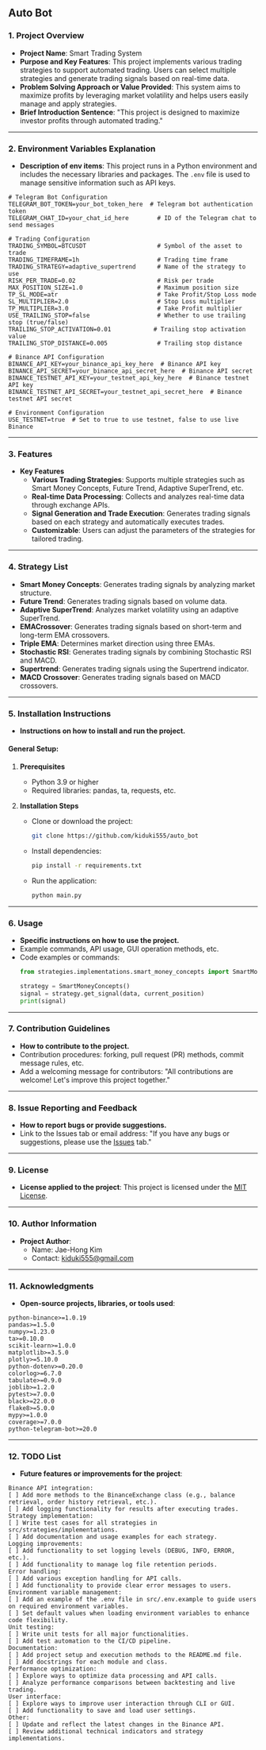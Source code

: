 ## Auto Bot

### 1. **Project Overview**
- **Project Name**: Smart Trading System
- **Purpose and Key Features**: This project implements various trading strategies to support automated trading. Users can select multiple strategies and generate trading signals based on real-time data.
- **Problem Solving Approach or Value Provided**: This system aims to maximize profits by leveraging market volatility and helps users easily manage and apply strategies.
- **Brief Introduction Sentence**: "This project is designed to maximize investor profits through automated trading."

---

### 2. **Environment Variables Explanation**
- **Description of env items**: This project runs in a Python environment and includes the necessary libraries and packages. The `.env` file is used to manage sensitive information such as API keys.
```env
# Telegram Bot Configuration
TELEGRAM_BOT_TOKEN=your_bot_token_here  # Telegram bot authentication token
TELEGRAM_CHAT_ID=your_chat_id_here        # ID of the Telegram chat to send messages

# Trading Configuration
TRADING_SYMBOL=BTCUSDT                    # Symbol of the asset to trade
TRADING_TIMEFRAME=1h                      # Trading time frame
TRADING_STRATEGY=adaptive_supertrend      # Name of the strategy to use
RISK_PER_TRADE=0.02                       # Risk per trade
MAX_POSITION_SIZE=1.0                     # Maximum position size
TP_SL_MODE=atr                            # Take Profit/Stop Loss mode
SL_MULTIPLIER=2.0                         # Stop Loss multiplier
TP_MULTIPLIER=3.0                         # Take Profit multiplier
USE_TRAILING_STOP=false                   # Whether to use trailing stop (true/false)
TRAILING_STOP_ACTIVATION=0.01            # Trailing stop activation value
TRAILING_STOP_DISTANCE=0.005              # Trailing stop distance

# Binance API Configuration
BINANCE_API_KEY=your_binance_api_key_here  # Binance API key
BINANCE_API_SECRET=your_binance_api_secret_here  # Binance API secret
BINANCE_TESTNET_API_KEY=your_testnet_api_key_here  # Binance testnet API key
BINANCE_TESTNET_API_SECRET=your_testnet_api_secret_here  # Binance testnet API secret

# Environment Configuration
USE_TESTNET=true  # Set to true to use testnet, false to use live Binance
```

---

### 3. **Features**
- **Key Features**
  - **Various Trading Strategies**: Supports multiple strategies such as Smart Money Concepts, Future Trend, Adaptive SuperTrend, etc.
  - **Real-time Data Processing**: Collects and analyzes real-time data through exchange APIs.
  - **Signal Generation and Trade Execution**: Generates trading signals based on each strategy and automatically executes trades.
  - **Customizable**: Users can adjust the parameters of the strategies for tailored trading.

---

### 4. **Strategy List**
- **Smart Money Concepts**: Generates trading signals by analyzing market structure.
- **Future Trend**: Generates trading signals based on volume data.
- **Adaptive SuperTrend**: Analyzes market volatility using an adaptive SuperTrend.
- **EMACrossover**: Generates trading signals based on short-term and long-term EMA crossovers.
- **Triple EMA**: Determines market direction using three EMAs.
- **Stochastic RSI**: Generates trading signals by combining Stochastic RSI and MACD.
- **Supertrend**: Generates trading signals using the Supertrend indicator.
- **MACD Crossover**: Generates trading signals based on MACD crossovers.

---

### 5. **Installation Instructions**
- **Instructions on how to install and run the project.**

#### General Setup:
1. **Prerequisites**
   - Python 3.9 or higher
   - Required libraries: pandas, ta, requests, etc.

2. **Installation Steps**
   - Clone or download the project:
     ```bash
     git clone https://github.com/kiduki555/auto_bot
     ```
   - Install dependencies:
     ```bash
     pip install -r requirements.txt
     ```
   - Run the application:
     ```bash
     python main.py
     ```

---

### 6. **Usage**
- **Specific instructions on how to use the project.**
- Example commands, API usage, GUI operation methods, etc.
- Code examples or commands:
  ```python
  from strategies.implementations.smart_money_concepts import SmartMoneyConcepts
  
  strategy = SmartMoneyConcepts()
  signal = strategy.get_signal(data, current_position)
  print(signal)
  ```

---

### 7. **Contribution Guidelines**
- **How to contribute to the project.**
- Contribution procedures: forking, pull request (PR) methods, commit message rules, etc.
- Add a welcoming message for contributors: "All contributions are welcome! Let's improve this project together."

---

### 8. **Issue Reporting and Feedback**
- **How to report bugs or provide suggestions.**
- Link to the Issues tab or email address: "If you have any bugs or suggestions, please use the [Issues](https://github.com/kiduki555/auto_bot/issues) tab."

---

### 9. **License**
- **License applied to the project**: This project is licensed under the [MIT License](LICENSE).

---

### 10. **Author Information**
- **Project Author**: 
  - Name: Jae-Hong Kim
  - Contact: kiduki555@gmail.com

---

### 11. **Acknowledgments**
- **Open-source projects, libraries, or tools used**: 
```
python-binance>=1.0.19
pandas>=1.5.0
numpy>=1.23.0
ta>=0.10.0
scikit-learn>=1.0.0
matplotlib>=3.5.0
plotly>=5.10.0
python-dotenv>=0.20.0
colorlog>=6.7.0
tabulate>=0.9.0
joblib>=1.2.0
pytest>=7.0.0
black>=22.0.0
flake8>=5.0.0
mypy>=1.0.0
coverage>=7.0.0
python-telegram-bot>=20.0
```
---

### 12. **TODO List**
- **Future features or improvements for the project**:
```
Binance API integration:
[ ] Add more methods to the BinanceExchange class (e.g., balance retrieval, order history retrieval, etc.).
[ ] Add logging functionality for results after executing trades.
Strategy implementation:
[ ] Write test cases for all strategies in src/strategies/implementations.
[ ] Add documentation and usage examples for each strategy.
Logging improvements:
[ ] Add functionality to set logging levels (DEBUG, INFO, ERROR, etc.).
[ ] Add functionality to manage log file retention periods.
Error handling:
[ ] Add various exception handling for API calls.
[ ] Add functionality to provide clear error messages to users.
Environment variable management:
[ ] Add an example of the .env file in src/.env.example to guide users on required environment variables.
[ ] Set default values when loading environment variables to enhance code flexibility.
Unit testing:
[ ] Write unit tests for all major functionalities.
[ ] Add test automation to the CI/CD pipeline.
Documentation:
[ ] Add project setup and execution methods to the README.md file.
[ ] Add docstrings for each module and class.
Performance optimization:
[ ] Explore ways to optimize data processing and API calls.
[ ] Analyze performance comparisons between backtesting and live trading.
User interface:
[ ] Explore ways to improve user interaction through CLI or GUI.
[ ] Add functionality to save and load user settings.
Other:
[ ] Update and reflect the latest changes in the Binance API.
[ ] Review additional technical indicators and strategy implementations.
```